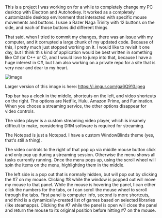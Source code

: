 This is a project I was working on for a while to completely change my PC desktop with Electron and Autohotkey. It worked as a completely customizable desktop environment that interacted with specific mouse movements and buttons. I usxe a Razer Naga Trinity with 12 buttons on the side, and each of those buttons did different things.

That said, when I tried to commit my changes, there was an issue with my computer, and it corrupted a large chunk of my updated code. Because of this, I pretty much just stopped working on it. I would like to revisit it one day, but I think this kind of application would be best written in something like C# (or C++ or C), and I would love to jump into that, because I have a huge interest in C#, but I am also working on a private repo for a site that is very near and dear to my heart.

![image](https://github.com/user-attachments/assets/cdc39efe-67d6-4283-a894-96f9e9ea8afc)

Larger version of this image is here: https://i.imgur.com/ga6Q910.jpeg

Top bar has a clock in the middle, shortcuts on the left, and video shortcuts on the right. The options are Netflix, Hulu, Amazon Prime, and Funimation. When you choose a streaming service, the other options disappear for video controls.

The video player is a custom streaming video player, which is insanely difficult to make, considering DRM software is required for streaming.

The Notepad is just a Notepad. I have a custom WindowBlinds theme (yes, that's still a thing).

The video controls to the right of that pop up via middle mouse button click and only pop up during a streaming session. Otherwise the menu shows all tasks currently running. Once the menu pops up, using the scroll wheel will spin the items on the menu, highlighting them in the middle.

The left side is a pop out that is normally hidden, but will pop out by clicking the #7 on my mouse. Clicking #8 while the window is popped out will move my mouse to that panel. While the mouse is hovering the panel, I can either click the numbers for the tabs, or I can scroll the mouse wheel to scroll through the tabs. First panel is computer info, second is more shortcuts, and third is a dynamically-created list of games based on selected libraries (like steamapps). Clicking the #7 while the panel is open will close the panel and return the mouse to its original position before hitting #7 on the mouse.
